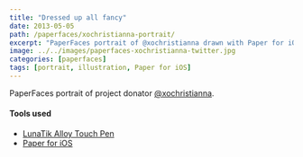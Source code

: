 ```yaml
---
title: "Dressed up all fancy"
date: 2013-05-05
path: /paperfaces/xochristianna-portrait/
excerpt: "PaperFaces portrait of @xochristianna drawn with Paper for iOS on an iPad."
image: ../../images/paperfaces-xochristianna-twitter.jpg
categories: [paperfaces]
tags: [portrait, illustration, Paper for iOS]
---
```


PaperFaces portrait of project donator [@xochristianna](https://twitter.com/xochristianna).

#### Tools used

- [LunaTik Alloy Touch Pen](https://www.amazon.com/gp/product/B00821TR7G/ref=as_li_ss_tl?ie=UTF8&tag=mademist-20&linkCode=as2&camp=1789&creative=390957&creativeASIN=B00821TR7G)
- [Paper for iOS](https://paper.bywetransfer.com/)
